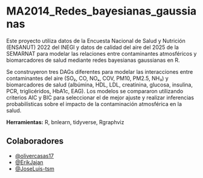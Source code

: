 # MA2014_Redes_bayesianas_gaussianas

Este proyecto utiliza datos de la Encuesta Nacional de Salud y Nutrición (ENSANUT) 2022 del INEGI y datos de calidad del aire del 2025 de la SEMARNAT para modelar las relaciones entre contaminantes atmosféricos y biomarcadores de salud mediante redes bayesianas gaussianas en R.

Se construyeron tres DAGs diferentes para modelar las interacciones entre contaminantes del aire (SO₂, CO, NOₓ, COV, PM10, PM2.5, NH₃) y biomarcadores de salud (albúmina, HDL, LDL, creatinina, glucosa, insulina, PCR, triglicéridos, HbA1c, EAG). Los modelos se compararon utilizando criterios AIC y BIC para seleccionar el de mejor ajuste y realizar inferencias probabilísticas sobre el impacto de la contaminación atmosférica en la salud.

**Herramientas:** R, bnlearn, tidyverse, Rgraphviz

## Colaboradores
- [@olivercasas17](https://github.com/olivercasas17)  
- [@ErikJajan](https://github.com/ErikJajan)  
- [@JoseLuis-tsm](https://github.com/JoseLuis-tsm)